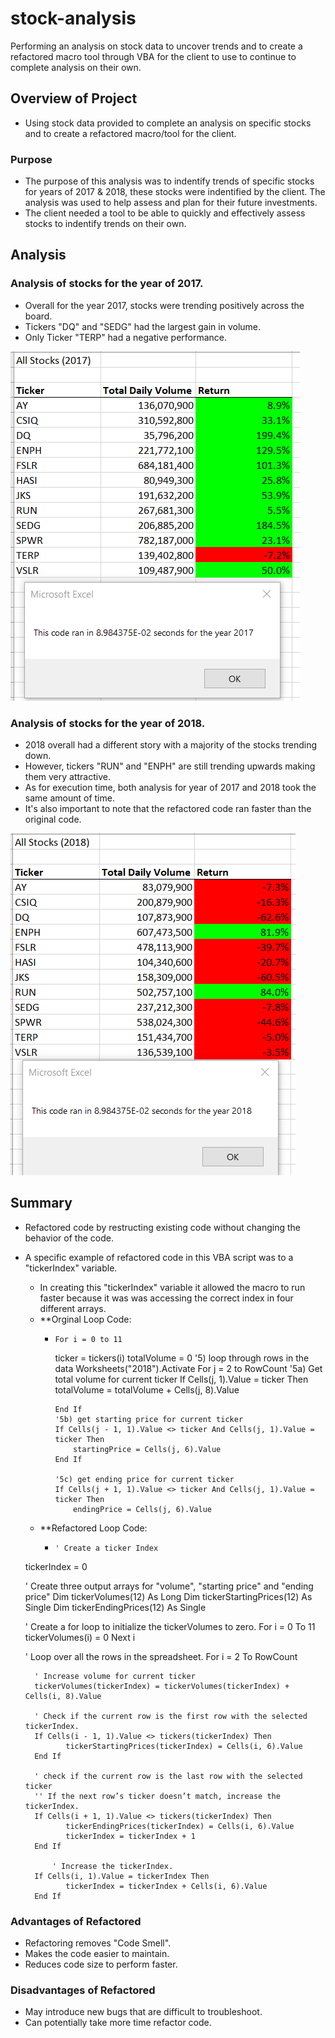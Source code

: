 # stock-analysis
Performing an analysis on stock data to uncover trends and to create a refactored macro tool through VBA for the client to use to continue to complete analysis on their own.

## Overview of Project
* Using stock data provided to complete an analysis on specific stocks and to create a refactored macro/tool for the client.

### Purpose
* The purpose of this analysis was to indentify trends of specific stocks for years of 2017 & 2018, these stocks were indentified by the client. The analysis was used to help assess and plan for their future investments.
* The client needed a tool to be able to quickly and effectively assess stocks to indentify trends on their own.

## Analysis
### Analysis of stocks for the year of 2017.
* Overall for the year 2017, stocks were trending positively across the board.
* Tickers "DQ" and "SEDG" had the largest gain in volume.
* Only Ticker "TERP" had a negative performance.

![goals](VBA_Challenge_2017.PNG)

### Analysis of stocks for the year of 2018.
* 2018 overall had a different story with a majority of the stocks trending down.
* However, tickers "RUN" and "ENPH" are still trending upwards making them very attractive.
* As for execution time, both analysis for year of 2017 and 2018 took the same amount of time.
* It's also important to note that the refactored code ran faster than the original code.

![goals](VBA_Challenge_2018.PNG)

## Summary
* Refactored code by restructing existing code without changing the behavior of the code.
* A specific example of refactored code in this VBA script was to a "tickerIndex" variable.
  - In creating this "tickerIndex" variable it allowed the macro to run faster because it was was accessing the correct index in four different arrays.
  - **Orginal Loop Code:
     -     For i = 0 to 11
       ticker = tickers(i)
       totalVolume = 0
       '5) loop through rows in the data
       Worksheets("2018").Activate
       For j = 2 to RowCount
           '5a) Get total volume for current ticker
           If Cells(j, 1).Value = ticker Then
               totalVolume = totalVolume + Cells(j, 8).Value

           End If
           '5b) get starting price for current ticker
           If Cells(j - 1, 1).Value <> ticker And Cells(j, 1).Value = ticker Then
               startingPrice = Cells(j, 6).Value
           End If

           '5c) get ending price for current ticker
           If Cells(j + 1, 1).Value <> ticker And Cells(j, 1).Value = ticker Then
               endingPrice = Cells(j, 6).Value
   - **Refactored Loop Code:
     -     ' Create a ticker Index
    tickerIndex = 0

    ' Create three output arrays for "volume", "starting price" and "ending price"
    Dim tickerVolumes(12) As Long
    Dim tickerStartingPrices(12) As Single
    Dim tickerEndingPrices(12) As Single
    
    ' Create a for loop to initialize the tickerVolumes to zero.
     For i = 0 To 11
        tickerVolumes(i) = 0
    Next i
    
    ' Loop over all the rows in the spreadsheet.
    For i = 2 To RowCount
   
        ' Increase volume for current ticker
        tickerVolumes(tickerIndex) = tickerVolumes(tickerIndex) + Cells(i, 8).Value
        
        ' Check if the current row is the first row with the selected tickerIndex.
        If Cells(i - 1, 1).Value <> tickers(tickerIndex) Then
               tickerStartingPrices(tickerIndex) = Cells(i, 6).Value
        End If
        
        ' check if the current row is the last row with the selected ticker
        '' If the next row’s ticker doesn’t match, increase the tickerIndex.
        If Cells(i + 1, 1).Value <> tickers(tickerIndex) Then
               tickerEndingPrices(tickerIndex) = Cells(i, 6).Value
               tickerIndex = tickerIndex + 1
        End If

            ' Increase the tickerIndex.
        If Cells(i, 1).Value = tickerIndex Then
               tickerIndex = tickerIndex + Cells(i, 6).Value
        End If
### Advantages of Refactored
* Refactoring removes "Code Smell".
* Makes the code easier to maintain.
* Reduces code size to perform faster.

### Disadvantages of Refactored
* May introduce new bugs that are difficult to troubleshoot.
* Can potentially take more time refactor code.
